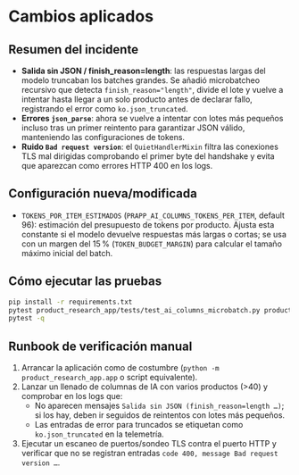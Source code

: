 # Cambios aplicados

## Resumen del incidente
- **Salida sin JSON / finish_reason=length**: las respuestas largas del modelo truncaban los batches grandes. Se añadió microbatcheo recursivo que detecta `finish_reason="length"`, divide el lote y vuelve a intentar hasta llegar a un solo producto antes de declarar fallo, registrando el error como `ko.json_truncated`.
- **Errores `json_parse`**: ahora se vuelve a intentar con lotes más pequeños incluso tras un primer reintento para garantizar JSON válido, manteniendo las configuraciones de tokens.
- **Ruido `Bad request version`**: el `QuietHandlerMixin` filtra las conexiones TLS mal dirigidas comprobando el primer byte del handshake y evita que aparezcan como errores HTTP 400 en los logs.

## Configuración nueva/modificada
- `TOKENS_POR_ITEM_ESTIMADOS` (`PRAPP_AI_COLUMNS_TOKENS_PER_ITEM`, default 96): estimación del presupuesto de tokens por producto. Ajusta esta constante si el modelo devuelve respuestas más largas o cortas; se usa con un margen del 15 % (`TOKEN_BUDGET_MARGIN`) para calcular el tamaño máximo inicial del batch.

## Cómo ejecutar las pruebas
```bash
pip install -r requirements.txt
pytest product_research_app/tests/test_ai_columns_microbatch.py product_research_app/tests/test_http_quiet.py -q
pytest -q
```

## Runbook de verificación manual
1. Arrancar la aplicación como de costumbre (`python -m product_research_app.app` o script equivalente).
2. Lanzar un llenado de columnas de IA con varios productos (>40) y comprobar en los logs que:
   - No aparecen mensajes `Salida sin JSON (finish_reason=length …)`; si los hay, deben ir seguidos de reintentos con lotes más pequeños.
   - Las entradas de error para truncados se etiquetan como `ko.json_truncated` en la telemetría.
3. Ejecutar un escaneo de puertos/sondeo TLS contra el puerto HTTP y verificar que no se registran entradas `code 400, message Bad request version …`.
